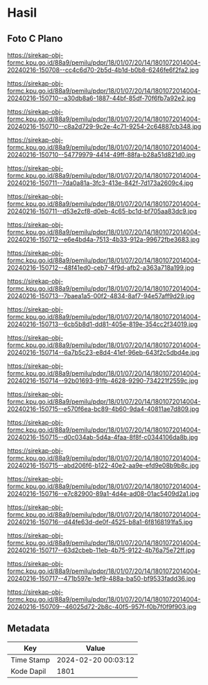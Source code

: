 # Hasil

## Foto C Plano

https://sirekap-obj-formc.kpu.go.id/88a9/pemilu/pdpr/18/01/07/20/14/1801072014004-20240216-150708--cc4c6d70-2b5d-4b1d-b0b8-6246fe6f2fa2.jpg

https://sirekap-obj-formc.kpu.go.id/88a9/pemilu/pdpr/18/01/07/20/14/1801072014004-20240216-150710--a30db8a6-1887-44bf-85df-70f6fb7a92e2.jpg

https://sirekap-obj-formc.kpu.go.id/88a9/pemilu/pdpr/18/01/07/20/14/1801072014004-20240216-150710--c8a2d729-9c2e-4c71-9254-2c64887cb348.jpg

https://sirekap-obj-formc.kpu.go.id/88a9/pemilu/pdpr/18/01/07/20/14/1801072014004-20240216-150710--54779979-4414-49ff-88fa-b28a51d821d0.jpg

https://sirekap-obj-formc.kpu.go.id/88a9/pemilu/pdpr/18/01/07/20/14/1801072014004-20240216-150711--7da0a81a-3fc3-413e-842f-7d173a2609c4.jpg

https://sirekap-obj-formc.kpu.go.id/88a9/pemilu/pdpr/18/01/07/20/14/1801072014004-20240216-150711--d53e2cf8-d0eb-4c65-bc1d-bf705aa83dc9.jpg

https://sirekap-obj-formc.kpu.go.id/88a9/pemilu/pdpr/18/01/07/20/14/1801072014004-20240216-150712--e6e4bd4a-7513-4b33-912a-99672fbe3683.jpg

https://sirekap-obj-formc.kpu.go.id/88a9/pemilu/pdpr/18/01/07/20/14/1801072014004-20240216-150712--48f41ed0-ceb7-4f9d-afb2-a363a718a199.jpg

https://sirekap-obj-formc.kpu.go.id/88a9/pemilu/pdpr/18/01/07/20/14/1801072014004-20240216-150713--7baea1a5-00f2-4834-8af7-94e57aff9d29.jpg

https://sirekap-obj-formc.kpu.go.id/88a9/pemilu/pdpr/18/01/07/20/14/1801072014004-20240216-150713--6cb5b8d1-dd81-405e-819e-354cc2f34019.jpg

https://sirekap-obj-formc.kpu.go.id/88a9/pemilu/pdpr/18/01/07/20/14/1801072014004-20240216-150714--6a7b5c23-e8d4-41ef-96eb-643f2c5dbd4e.jpg

https://sirekap-obj-formc.kpu.go.id/88a9/pemilu/pdpr/18/01/07/20/14/1801072014004-20240216-150714--92b01693-91fb-4628-9290-734221f2559c.jpg

https://sirekap-obj-formc.kpu.go.id/88a9/pemilu/pdpr/18/01/07/20/14/1801072014004-20240216-150715--e570f6ea-bc89-4b60-9da4-40811ae7d809.jpg

https://sirekap-obj-formc.kpu.go.id/88a9/pemilu/pdpr/18/01/07/20/14/1801072014004-20240216-150715--d0c034ab-5d4a-4faa-8f8f-c0344106da8b.jpg

https://sirekap-obj-formc.kpu.go.id/88a9/pemilu/pdpr/18/01/07/20/14/1801072014004-20240216-150715--abd206f6-b122-40e2-aa9e-efd9e08b9b8c.jpg

https://sirekap-obj-formc.kpu.go.id/88a9/pemilu/pdpr/18/01/07/20/14/1801072014004-20240216-150716--e7c82900-89a1-4d4e-ad08-01ac5409d2a1.jpg

https://sirekap-obj-formc.kpu.go.id/88a9/pemilu/pdpr/18/01/07/20/14/1801072014004-20240216-150716--d44fe63d-de0f-4525-b8a1-6f8168191fa5.jpg

https://sirekap-obj-formc.kpu.go.id/88a9/pemilu/pdpr/18/01/07/20/14/1801072014004-20240216-150717--63d2cbeb-11eb-4b75-9122-4b76a75e72ff.jpg

https://sirekap-obj-formc.kpu.go.id/88a9/pemilu/pdpr/18/01/07/20/14/1801072014004-20240216-150717--471b597e-1ef9-488a-ba50-bf9533fadd36.jpg

https://sirekap-obj-formc.kpu.go.id/88a9/pemilu/pdpr/18/01/07/20/14/1801072014004-20240216-150709--46025d72-2b8c-40f5-957f-f0b7f0f9f903.jpg


## Metadata

| Key        | Value               |
| ---------- | ------------------- |
| Time Stamp | 2024-02-20 00:03:12 |
| Kode Dapil | 1801                |



